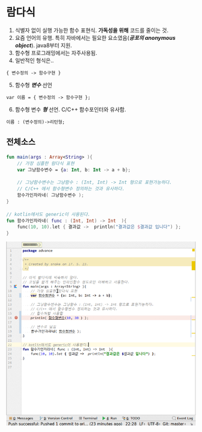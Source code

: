 # 람다식
1. 식별자 없이 실행 가능한 함수 표현식. **가독성을 위해** 코드를 줄이는 것.
2. 요즘 언어의 유행. 특히 자바에서는 필요한 요소였음(***공포의 anonymous object***). java8부터 지원.
3. 함수형 프로그래밍에서는 자주사용됨.
4. 일반적인 형식은..
~~~
{ 변수정의 -> 함수구현 }
~~~
5. 함수형 ***변수*** 선언
~~~
var 이름 = { 변수정의 -> 함수구현 };
~~~
6. 함수형 변수 ***형*** 선언. C/C++ 함수포인터와 유사함.
~~~
이름 : (변수정의)->리턴형;
~~~


## 전체소스
~~~kotlin
fun main(args : Array<String> ){
    // 가장 심플한 람다식 표현
    var 그냥함수변수 = {a: Int, b: Int -> a + b};

    // 그냥함수변수는 그냥함수 : (Int, Int) -> Int 형으로 표현가능하다.
    // C/C++ 에서 함수형변수 정의하는 것과 유사하다.
    함수가인자라네( 그냥함수변수 );
}

// kotlin에서도 generic이 사용된다.
fun 함수가인자라네( func : (Int, Int) -> Int  ){
    func(10, 10).let { 결과값 ->  println("결과값은 $결과값 입니다") };
}
~~~
![이미지](lambdas.gif)
